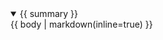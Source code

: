 <details {% if open %} open {% endif %} >
<summary>{{ summary }}</summary>
{{ body | markdown(inline=true) }}
</details>
